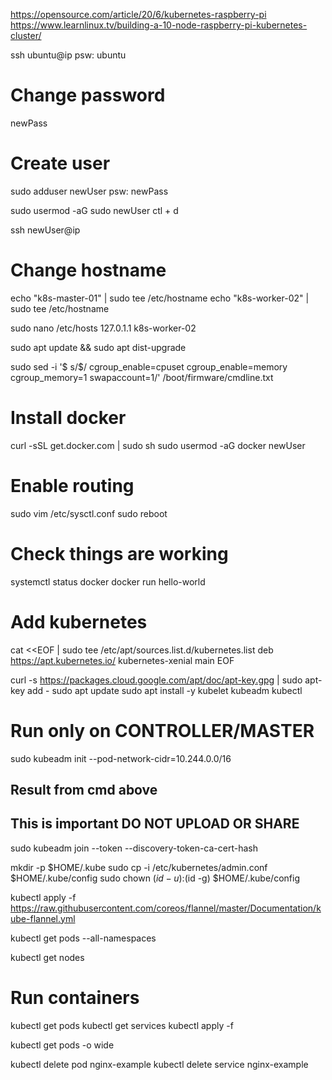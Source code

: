 https://opensource.com/article/20/6/kubernetes-raspberry-pi
https://www.learnlinux.tv/building-a-10-node-raspberry-pi-kubernetes-cluster/

ssh ubuntu@ip
psw: ubuntu

# Change password
newPass

# Create user
sudo adduser newUser
psw: newPass

sudo usermod -aG sudo newUser
ctl + d

ssh newUser@ip

# Change hostname
echo "k8s-master-01" | sudo tee /etc/hostname
echo "k8s-worker-02" | sudo tee /etc/hostname

sudo nano /etc/hosts
127.0.1.1 k8s-worker-02

sudo apt update && sudo apt dist-upgrade

sudo sed -i '$ s/$/ cgroup_enable=cpuset cgroup_enable=memory cgroup_memory=1 swapaccount=1/' /boot/firmware/cmdline.txt

# Install docker
curl -sSL get.docker.com | sudo sh
sudo usermod -aG docker newUser

# Enable routing
sudo vim /etc/sysctl.conf
sudo reboot

# Check things are working
systemctl status docker
docker run hello-world

# Add kubernetes
cat <<EOF | sudo tee /etc/apt/sources.list.d/kubernetes.list
deb https://apt.kubernetes.io/ kubernetes-xenial main
EOF

curl -s https://packages.cloud.google.com/apt/doc/apt-key.gpg | sudo apt-key add -
sudo apt update
sudo apt install -y kubelet kubeadm kubectl

# Run only on CONTROLLER/MASTER
sudo kubeadm init --pod-network-cidr=10.244.0.0/16
## Result from cmd above 
## This is important DO NOT UPLOAD OR SHARE
sudo kubeadm join <ip> --token <token> --discovery-token-ca-cert-hash <hash>

mkdir -p $HOME/.kube
sudo cp -i /etc/kubernetes/admin.conf $HOME/.kube/config
sudo chown $(id -u):$(id -g) $HOME/.kube/config
 
kubectl apply -f https://raw.githubusercontent.com/coreos/flannel/master/Documentation/kube-flannel.yml

kubectl get pods --all-namespaces

kubectl get nodes

# Run containers
kubectl get pods
kubectl get services
kubectl apply -f <filename>

kubectl get pods -o wide

kubectl delete pod nginx-example
kubectl delete service nginx-example